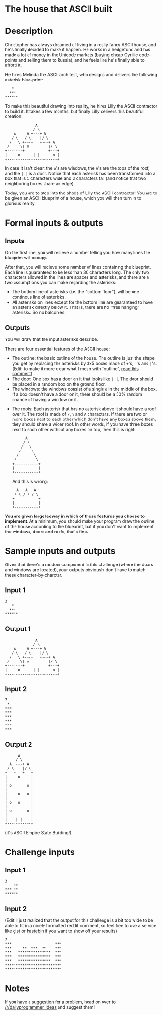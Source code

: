 # The house that ASCII built
<div class="md"><h1>Description</h1>
<p>Christopher has always dreamed of living in a really fancy ASCII house, and he's finally decided to make it happen. He works in a hedgefund and has made a lot of money in the Unicode markets (buying cheap Cyrillic code-points and selling them to Russia), and he feels like he's finally able to afford it. </p>
<p>He hires Melinda the ASCII architect, who designs and delivers the following asterisk blue-print:</p>
<pre><code>   *
  ***
******
</code></pre>
<p>To make this beautiful drawing into reality, he hires Lilly the ASCII contractor to build it. It takes a few months, but finally Lilly delivers this beautiful creation: </p>
<pre><code>              A
             / \
    A     A +---+ A
   / \   / \|   |/ \
  /   \ +---+   +---+ A
 /     \| o         |/ \
+-------+           +---+
|     o      | |      o | 
+-----------------------+ 
</code></pre>
<p>In case it isn't clear: the <code>o</code>'s are windows, the <code>A</code>'s are the tops of the roof, and the <code>| |</code> is a door. Notice that each asterisk has been transformed into a box that is 5 characters wide and 3 characters tall (and notice that two neighboring boxes share an edge). </p>
<p>Today, you are to step into the shoes of Lilly the ASCII contractor! You are to be given an ASCII blueprint of a house, which you will then turn in to glorious reality.</p>
<h1>Formal inputs &amp; outputs</h1>
<h2>Inputs</h2>
<p>On the first line, you will recieve a number telling you how many lines the blueprint will occupy. </p>
<p>After that, you will recieve some number of lines containing the blueprint. Each line is guaranteed to be less than 30 characters long. The only two characters allowed in the lines are spaces and asterisks, and there are a two assumptions you can make regarding the asterisks: </p>
<ul>
<li>The bottom line of asterisks (i.e. the "bottom floor"), will be one continous line of asterisks. </li>
<li>All asterisks on lines except for the bottom line are guaranteed to have an asterisk directly below it. That is, there are no "free hanging" asterisks. So no balconies. </li>
</ul>
<h2>Outputs</h2>
<p>You will draw that the input asterisks describe. </p>
<p>There are four essential features of the ASCII house: </p>
<ul>
<li>The outline: the basic outline of the house. The outline is just the shape you get by replacing the asterisks by 3x5 boxes made of <code>+</code>'s, <code>-</code>'s and <code>|</code>'s. (Edit: to make it more clear what I mean with "outline", <a href="https://www.reddit.com/r/dailyprogrammer/comments/3ltee2/20150921_challenge_233_easy_the_house_that_ascii/cv93tdz">read this comment</a>)</li>
<li>The door: One box has a door on it that looks like <code>| |</code>. The door should be placed in a random box on the ground floor. </li>
<li>The windows: the windows consist of a single <code>o</code> in the middle of the box. If a box doesn't have a door on it, there should be a 50% random chance of having a window on it. </li>
<li><p>The roofs: Each asterisk that has no asterisk above it should have a roof over it. The roof is made of <code>/</code>, <code>\</code> and <code>A</code> characters. If there are two or more boxes next to each other which don't have any boxes above them, they should share a wider roof. In other words, if you have three boxes next to each other without any boxes on top, then this is right: </p>
<pre><code>      A 
     / \ 
    /   \ 
   /     \  
  /       \ 
 /         \ 
+-----------+
|           | 
+-----------+
</code></pre>
<p>And this is wrong:</p>
<pre><code>  A   A   A
 / \ / \ / \
+-----------+
|           | 
+-----------+
</code></pre></li>
</ul>
<p><strong>You are given large leeway in which of these features you choose to implement</strong>. At a minimum, you should make your program draw the outline of the house according to the blueprint, but if you don't want to implement the windows, doors and roofs, that's fine. </p>
<h1>Sample inputs and outputs</h1>
<p>Given that there's a random component in this challenge (where the doors and windows are located), your outputs obviously don't have to match these character-by-charcter. </p>
<h2>Input 1</h2>
<pre><code>3
   *
  ***
******
</code></pre>
<h2>Output 1</h2>
<pre><code>              A
             / \
    A     A +---+ A
   / \   / \|   |/ \
  /   \ +---+   +---+ A
 /     \| o         |/ \
+-------+           +---+
|     o      | |      o | 
+-----------------------+ 
</code></pre>
<h2>Input 2</h2>
<pre><code>7
 *
***
***
***
***
***
***
</code></pre>
<h2>Output 2</h2>
<pre><code>      A
     / \
  A +---+ A
 / \|   |/ \
+---+   +---+
|     o     |
|           |
| o       o |
|           |
|     o   o |
|           |
| o   o     |
|           |
| o       o |
|           |
|    | |    |
+-----------+
</code></pre>
<p>(it's ASCII Empire State Building!)</p>
<h1>Challenge inputs</h1>
<h2>Input 1</h2>
<pre><code>3 
    **
*** **
******
</code></pre>
<h2>Input 2</h2>
<p>(Edit: I just realized that the output for this challenge is a bit too wide to be able to fit in a nicely formatted reddit comment, so feel free to use a service like <a href="http://gist.github.com">gist</a> or <a href="http://hastebin.com">hastebin</a> if you want to show off your results)</p>
<pre><code>7
***                    ***
***     **  ***  **    ***
***   ***************  ***
***   ***************  ***
***   ***************  ***
**************************
**************************
</code></pre>
<h1>Notes</h1>
<p>If you have a suggestion for a problem, head on over to <a href="/r/dailyprogrammer_ideas">/r/dailyprogrammer_ideas</a> and suggest them!</p>
</div>
